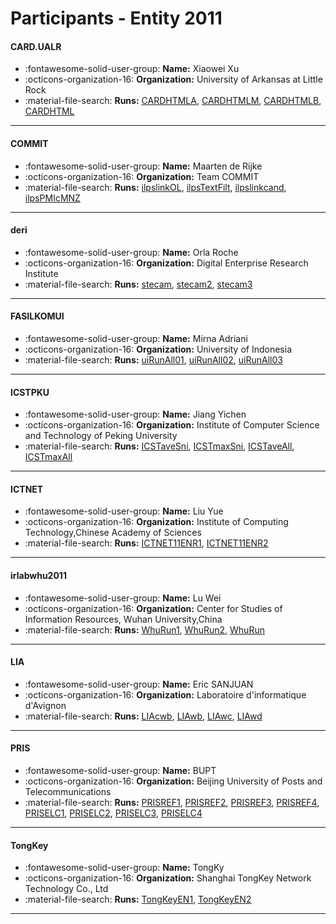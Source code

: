 # Participants - Entity 2011 

#### CARD.UALR 
 - :fontawesome-solid-user-group: **Name:** Xiaowei Xu 
 - :octicons-organization-16: **Organization:** University of Arkansas at Little Rock 
 - :material-file-search: **Runs:** [CARDHTMLA](./runs.md#cardhtmla), [CARDHTMLM](./runs.md#cardhtmlm), [CARDHTMLB](./runs.md#cardhtmlb), [CARDHTML](./runs.md#cardhtml) 

---
#### COMMIT 
 - :fontawesome-solid-user-group: **Name:** Maarten de Rijke 
 - :octicons-organization-16: **Organization:** Team COMMIT 
 - :material-file-search: **Runs:** [ilpslinkOL](./runs.md#ilpslinkol), [ilpsTextFilt](./runs.md#ilpstextfilt), [ilpslinkcand](./runs.md#ilpslinkcand), [ilpsPMIcMNZ](./runs.md#ilpspmicmnz) 

---
#### deri 
 - :fontawesome-solid-user-group: **Name:** Orla Roche 
 - :octicons-organization-16: **Organization:** Digital Enterprise Research Institute 
 - :material-file-search: **Runs:** [stecam](./runs.md#stecam), [stecam2](./runs.md#stecam2), [stecam3](./runs.md#stecam3) 

---
#### FASILKOMUI 
 - :fontawesome-solid-user-group: **Name:** Mirna Adriani 
 - :octicons-organization-16: **Organization:** University of Indonesia 
 - :material-file-search: **Runs:** [uiRunAll01](./runs.md#uirunall01), [uiRunAll02](./runs.md#uirunall02), [uiRunAll03](./runs.md#uirunall03) 

---
#### ICSTPKU 
 - :fontawesome-solid-user-group: **Name:** Jiang Yichen 
 - :octicons-organization-16: **Organization:** Institute of Computer Science and Technology of Peking University 
 - :material-file-search: **Runs:** [ICSTaveSni](./runs.md#icstavesni), [ICSTmaxSni](./runs.md#icstmaxsni), [ICSTaveAll](./runs.md#icstaveall), [ICSTmaxAll](./runs.md#icstmaxall) 

---
#### ICTNET 
 - :fontawesome-solid-user-group: **Name:** Liu Yue 
 - :octicons-organization-16: **Organization:** Institute of Computing Technology,Chinese Academy of Sciences 
 - :material-file-search: **Runs:** [ICTNET11ENR1](./runs.md#ictnet11enr1), [ICTNET11ENR2](./runs.md#ictnet11enr2) 

---
#### irlabwhu2011 
 - :fontawesome-solid-user-group: **Name:** Lu Wei 
 - :octicons-organization-16: **Organization:** Center for Studies of Information Resources, Wuhan University,China 
 - :material-file-search: **Runs:** [WhuRun1](./runs.md#whurun1), [WhuRun2](./runs.md#whurun2), [WhuRun](./runs.md#whurun) 

---
#### LIA 
 - :fontawesome-solid-user-group: **Name:** Eric SANJUAN 
 - :octicons-organization-16: **Organization:** Laboratoire d'informatique d'Avignon 
 - :material-file-search: **Runs:** [LIAcwb](./runs.md#liacwb), [LIAwb](./runs.md#liawb), [LIAwc](./runs.md#liawc), [LIAwd](./runs.md#liawd) 

---
#### PRIS 
 - :fontawesome-solid-user-group: **Name:** BUPT 
 - :octicons-organization-16: **Organization:** Beijing University of Posts and Telecommunications 
 - :material-file-search: **Runs:** [PRISREF1](./runs.md#prisref1), [PRISREF2](./runs.md#prisref2), [PRISREF3](./runs.md#prisref3), [PRISREF4](./runs.md#prisref4), [PRISELC1](./runs.md#priselc1), [PRISELC2](./runs.md#priselc2), [PRISELC3](./runs.md#priselc3), [PRISELC4](./runs.md#priselc4) 

---
#### TongKey 
 - :fontawesome-solid-user-group: **Name:** TongKy 
 - :octicons-organization-16: **Organization:** Shanghai TongKey Network Technology Co., Ltd 
 - :material-file-search: **Runs:** [TongKeyEN1](./runs.md#tongkeyen1), [TongKeyEN2](./runs.md#tongkeyen2) 

---
